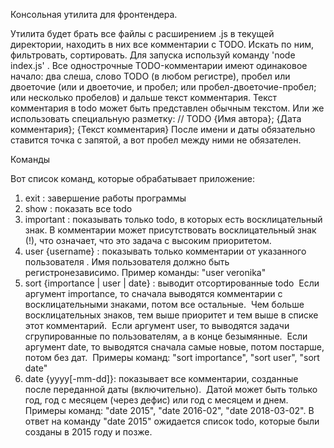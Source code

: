 Консольная утилита для фронтендера.

Утилита будет брать все файлы с расширением .js в текущей директории, находить в них все комментарии с TODO. Искать по ним, фильтровать, сортировать.
Для запуска используй команду 'node index.js' .
Все однострочные TODO-комментарии имеют одинаковое начало: два слеша, слово TODO (в любом регистре), пробел или двоеточие (или и двоеточие, и пробел; или пробел-двоеточие-пробел; или несколько пробелов) и дальше текст комментария.
Текст комментария в todo может быть представлен обычным текстом. Или же использовать специальную разметку:
	// TODO {Имя автора}; {Дата комментария}; {Текст комментария}
После имени и даты обязательно ставится точка с запятой, а вот пробел между ними не обязателен.


Команды

Вот список команд, которые обрабатывает приложение:
1. exit : завершение работы программы
2. show : показать все todo
3. important : показывать только todo, в которых есть восклицательный знак.
В комментарии может присутствовать восклицательный знак (!), что означает, что это задача с высоким приоритетом.
4. user {username} : показывать только комментарии от указанного пользователя .
Имя пользователя должно быть регистронезависимо. Пример команды: "user veronika"
5. sort {importance | user | date} : выводит отсортированные todo 
Если аргумент importance, то сначала выводятся комментарии с восклицательными знаками, потом все остальные.  Чем больше
восклицательных знаков, тем выше приоритет и тем выше в списке этот комментарий. 
Если аргумент user, то выводятся задачи сгрупированные по пользователям, а в конце безымянные. 
Если аргумент date, то выводятся сначала самые новые, потом постарше, потом без дат. 
Примеры команд: "sort importance", "sort user", "sort date"
6. date {yyyy[-mm-dd]}: показывает все комментарии, созданные после переданной даты (включительно). 
Датой может быть только год, год с месяцем (через дефис) или год с месяцем и днем. 
Примеры команд: "date 2015", "date 2016-02", "date 2018-03-02".
В ответ на команду  "date 2015" ожидается список todo, которые были созданы в 2015 году и позже.
